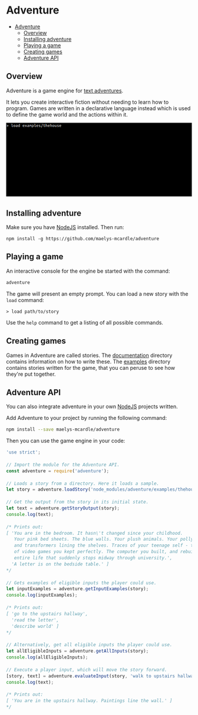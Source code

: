 # Adventure

<!-- TOC -->

- [Adventure](#adventure)
  - [Overview](#overview)
  - [Installing adventure](#installing-adventure)
  - [Playing a game](#playing-a-game)
  - [Creating games](#creating-games)
  - [Adventure API](#adventure-api)

<!-- /TOC -->

## Overview

Adventure is a game engine for [text adventures](https://en.wikipedia.org/wiki/Interactive_fiction). 

It lets you create interactive fiction without needing to learn how to program.
Games are written in a declarative language instead which is used to define the 
game world and the actions within it.

![Screenshot](screenshot.gif)

## Installing adventure

Make sure you have [NodeJS](https://nodejs.org/) installed. Then run:

```
npm install -g https://github.com/maelys-mcardle/adventure
```

## Playing a game

An interactive console for the engine be started with the command:

```bash
adventure
```

The game will present an empty prompt. You can load a new story 
with the `load` command:

```
> load path/to/story
```

Use the `help` command to get a listing of all possible commands.

## Creating games

Games in Adventure are called stories. The [documentation](documentation) 
directory contains information on how to write these. The [examples](examples) 
directory contains stories written for the game, that you can peruse to see 
how they're put together.

## Adventure API

You can also integrate adventure in your own [NodeJS](https://nodejs.org/) 
projects written.

Add Adventure to your project by running the following command:

```bash
npm install --save maelys-mcardle/adventure
```

Then you can use the game engine in your code:

```js
'use strict';

// Import the module for the Adventure API.
const adventure = require('adventure');

// Loads a story from a directory. Here it loads a sample.
let story = adventure.loadStory('node_modules/adventure/examples/thehouse');

// Get the output from the story in its initial state.
let text = adventure.getStoryOutput(story);
console.log(text);

/* Prints out:
[ 'You are in the bedroom. It hasn\'t changed since your childhood.
   Your pink bed sheets. The blue walls. Your plush animals. Your polly pocket 
   and transformers lining the shelves. Traces of your teenage self - the boxes
   of video games you kept perfectly. The computer you built, and rebuilt. An 
   entire life that suddenly stops midway through university.',
  'A letter is on the bedside table.' ]
*/

// Gets examples of eligible inputs the player could use.
let inputExamples = adventure.getInputExamples(story);
console.log(inputExamples);

/* Prints out:
[ 'go to the upstairs hallway',
  'read the letter',
  'describe world' ]
*/

// Alternatively, get all eligible inputs the player could use.
let allEligibleInputs = adventure.getAllInputs(story);
console.log(allEligibleInputs);

// Execute a player input, which will move the story forward.
[story, text] = adventure.evaluateInput(story, 'walk to upstairs hallway');
console.log(text);

/* Prints out:
[ 'You are in the upstairs hallway. Paintings line the wall.' ]
*/
```
